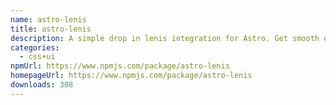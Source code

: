 ```yaml
---
name: astro-lenis
title: astro-lenis
description: A simple drop in lenis integration for Astro. Get smooth or die trying.
categories:
  - css+ui
npmUrl: https://www.npmjs.com/package/astro-lenis
homepageUrl: https://www.npmjs.com/package/astro-lenis
downloads: 308
---
```

